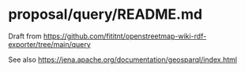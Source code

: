# proposal/query/README.md
Draft from https://github.com/fititnt/openstreetmap-wiki-rdf-exporter/tree/main/query


See also https://jena.apache.org/documentation/geosparql/index.html
